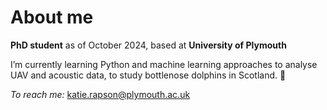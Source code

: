 # About me

**PhD student** as of October 2024, based at **University of Plymouth**

I’m currently learning Python and machine learning approaches to analyse UAV and acoustic data, to study bottlenose dolphins in Scotland. 🐬

*To reach me:* katie.rapson@plymouth.ac.uk
